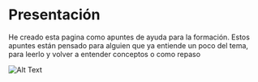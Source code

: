 # Presentación

He creado esta pagina como apuntes de ayuda para la formación. Estos apuntes están pensado para alguien que ya entiende un poco del tema, para leerlo y volver a entender conceptos o como repaso

![Alt Text](https://media.giphy.com/media/zOvBKUUEERdNm/giphy.gif?cid=ecf05e4746jp6owhovvjhri87paa44m767n2iexgi9dilmnc&rid=giphy.gif&ct=g)


